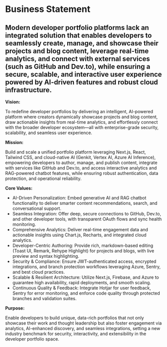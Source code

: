 # Business Statement

Modern developer portfolio platforms lack an integrated solution that enables developers to seamlessly create, manage, and showcase their projects and blog content, leverage real-time analytics, and connect with external services (such as GitHub and Dev.to), while ensuring a secure, scalable, and interactive user experience powered by AI-driven features and robust cloud infrastructure.
---

**Vision:**

To redefine developer portfolios by delivering an intelligent, AI-powered platform where creators dynamically showcase projects and blog content, draw actionable insights from real-time analytics, and effortlessly connect with the broader developer ecosystem—all with enterprise-grade security, scalability, and seamless user experience.

**Mission:**

Build and scale a unified portfolio platform leveraging Next.js, React, Tailwind CSS, and cloud-native AI (Genkit, Vertex AI, Azure AI Inference), empowering developers to author, manage, and publish content, integrate with services like GitHub and Dev.to, and access interactive analytics and RAG-powered chatbot features, while ensuring robust authentication, data protection, and operational reliability.

**Core Values:**

- AI-Driven Personalization: Embed generative AI and RAG chatbot functionality to deliver smarter content recommendations, search, and conversational support.
- Seamless Integration: Offer deep, secure connections to GitHub, Dev.to, and other developer tools, with transparent OAuth flows and sync health monitoring.
- Comprehensive Analytics: Deliver real-time engagement data and actionable insights using Chart.js, Recharts, and integrated cloud analytics.
- Developer-Centric Authoring: Provide rich, markdown-based editing (Toast UI, Remark, Rehype Highlight) for projects and blogs, with live preview and syntax highlighting.
- Security & Compliance: Ensure JWT-authenticated access, encrypted integrations, and branch protection workflows leveraging Azure, Sentry, and best cloud practices.
- Scalable & Resilient Architecture: Utilize Next.js, Firebase, and Azure to guarantee high availability, rapid deployments, and smooth scaling.
- Continuous Quality & Feedback: Integrate Hotjar for user feedback, Sentry for error monitoring, and enforce code quality through protected branches and validation suites.

**Purpose:**

Enable developers to build unique, data-rich portfolios that not only showcase their work and thought leadership but also foster engagement via analytics, AI-enhanced discovery, and seamless integrations, setting a new industry benchmark for security, interactivity, and extensibility in the developer portfolio space.
